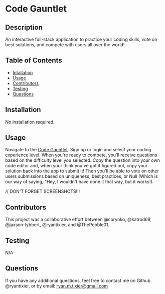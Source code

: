 # Code Gauntlet

## Description

An interactive full-stack application to practice your coding skills, vote on best solutions, and compete with users all over the world!

## Table of Contents

- [Intallation](#installation)
- [Usage](#usage)
- [Contributors](#contributors)
- [Testing](#testing)
- [Questions](#questions)

## Installation

No installation required.

## Usage

Navigate to the [Code Gauntlet](https://code-gauntlet-3e9a71d036dd.herokuapp.com). Sign up or login and select your coding experience level. When you're ready to compete, you'll receive questions based on the difficulty level you selected. Copy the question into your own code editor and, when your think you've got it figured out, copy your solution back into the app to submit it! Then you'll be able to vote on other users submissions based on uniqueness, best practices, or Null (Which is our way of saying, "Hey, I wouldn't have done it that way, but it works!).

// DON'T FORGET SCREENSHOTS!!!

## Contributors

This project was a collaborative effort between @corynko, @katrod69, @jaxson-lybbert, @ryantixier, and @ThePebble01.

## Testing

N/A

## Questions

If you have any additional questions, feel free to contact me on Github @ryantixier, or by email: ryan.m.tixier@gmail.com
